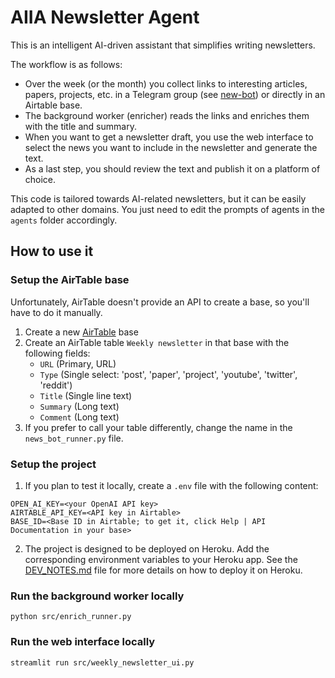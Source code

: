 # AIIA Newsletter Agent

This is an intelligent AI-driven assistant that simplifies writing newsletters.

The workflow is as follows:

* Over the week (or the month) you collect links to interesting articles, papers, projects, etc. 
in a Telegram group (see [new-bot](https://github.com/ai-infrastructure-alliance/news-bot)) 
or directly in an Airtable base.
* The background worker (enricher) reads the links and enriches them with the title and summary.
* When you want to get a newsletter draft, you use the web interface to select the news you want 
to include in the newsletter and generate the text.
* As a last step, you should review the text and publish it on a platform of choice.

This code is tailored towards AI-related newsletters, but it can be easily adapted to other domains.
You just need to edit the prompts of agents in the `agents` folder accordingly.

## How to use it

### Setup the AirTable base

Unfortunately, AirTable doesn't provide an API to create a base, so you'll have to do it manually.

1. Create a new [AirTable](https://airtable.com/) base
2. Create an AirTable table `Weekly newsletter` in that base with the following fields:
    - `URL` (Primary, URL)
    - `Type` (Single select: 'post', 'paper', 'project', 'youtube', 'twitter', 'reddit')
    - `Title` (Single line text)
    - `Summary` (Long text)
    - `Comment` (Long text)
3. If you prefer to call your table differently, change the name in the `news_bot_runner.py` file.

### Setup the project

1. If you plan to test it locally, create a `.env` file with the following content:
```
OPEN_AI_KEY=<your OpenAI API key>
AIRTABLE_API_KEY=<API key in Airtable>
BASE_ID=<Base ID in Airtable; to get it, click Help | API Documentation in your base>
```

2. The project is designed to be deployed on Heroku. Add the corresponding environment variables to your Heroku app.
See the [DEV_NOTES.md](DEV_NOTES.md) file for more details on how to deploy it on Heroku.

### Run the background worker locally

```
python src/enrich_runner.py
```

### Run the web interface locally

```
streamlit run src/weekly_newsletter_ui.py
```
